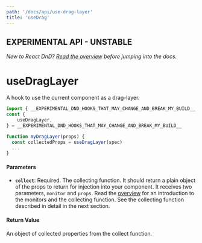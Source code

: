 ```yaml
---
path: '/docs/api/use-drag-layer'
title: 'useDrag'
---
```


## EXPERIMENTAL API - UNSTABLE

_New to React DnD? [Read the overview](/docs/overview) before jumping into the docs._

# useDragLayer

A hook to use the current component as a drag-layer.

```js
import { __EXPERIMENTAL_DND_HOOKS_THAT_MAY_CHANGE_AND_BREAK_MY_BUILD__ } from 'react-dnd'
const {
	useDragLayer,
} = __EXPERIMENTAL_DND_HOOKS_THAT_MAY_CHANGE_AND_BREAK_MY_BUILD__

function myDragLayer(props) {
  const collectedProps = useDragLayer(spec)
  ...
}
```

#### Parameters

- **`collect`**: Required. The collecting function. It should return a plain object of the props to return for injection into your component. It receives two parameters, `monitor` and `props`. Read the [overview](/docs/overview) for an introduction to the monitors and the collecting function. See the collecting function described in detail in the next section.

#### Return Value

An object of collected properties from the collect function.

